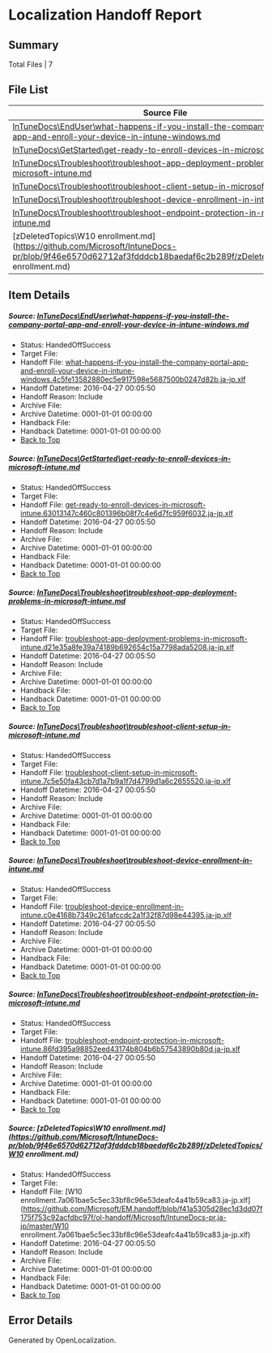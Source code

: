 # <a name='report-top'></a> Localization Handoff Report

## Summary
 Total Files | 7

## File List
 Source File | Status | Details 
 ----------- | ------ | ------- 
 [InTuneDocs\EndUser\what-happens-if-you-install-the-company-portal-app-and-enroll-your-device-in-intune-windows.md](https://github.com/Microsoft/IntuneDocs-pr/blob/5b3b7a8db020e3fd18e7a87399a7cc95ca2d3533/InTuneDocs/EndUser/what-happens-if-you-install-the-company-portal-app-and-enroll-your-device-in-intune-windows.md) | HandedOffSuccess | [Details](#86ec26e4a89f3d02212b76a0c71a8fe14e594122459)
 [InTuneDocs\GetStarted\get-ready-to-enroll-devices-in-microsoft-intune.md](https://github.com/Microsoft/IntuneDocs-pr/blob/1e6bcf778a391aa670f3d9b78ca340e1871eca07/InTuneDocs/GetStarted/get-ready-to-enroll-devices-in-microsoft-intune.md) | HandedOffSuccess | [Details](#2a23477b308b5427ceceaef08993ac048f6e2b23491)
 [InTuneDocs\Troubleshoot\troubleshoot-app-deployment-problems-in-microsoft-intune.md](https://github.com/Microsoft/IntuneDocs-pr/blob/5b3b7a8db020e3fd18e7a87399a7cc95ca2d3533/InTuneDocs/Troubleshoot/troubleshoot-app-deployment-problems-in-microsoft-intune.md) | HandedOffSuccess | [Details](#d2b9da873cbdc4874a7cd5fd8badddefe84382b21099)
 [InTuneDocs\Troubleshoot\troubleshoot-client-setup-in-microsoft-intune.md](https://github.com/Microsoft/IntuneDocs-pr/blob/5b3b7a8db020e3fd18e7a87399a7cc95ca2d3533/InTuneDocs/Troubleshoot/troubleshoot-client-setup-in-microsoft-intune.md) | HandedOffSuccess | [Details](#8bdaa517ddd73b0a0e70b5994e86d3d887d9687b1100)
 [InTuneDocs\Troubleshoot\troubleshoot-device-enrollment-in-intune.md](https://github.com/Microsoft/IntuneDocs-pr/blob/5b3b7a8db020e3fd18e7a87399a7cc95ca2d3533/InTuneDocs/Troubleshoot/troubleshoot-device-enrollment-in-intune.md) | HandedOffSuccess | [Details](#bd732c703eb5fa2fdcb0885ca21c79f83d855f891102)
 [InTuneDocs\Troubleshoot\troubleshoot-endpoint-protection-in-microsoft-intune.md](https://github.com/Microsoft/IntuneDocs-pr/blob/5b3b7a8db020e3fd18e7a87399a7cc95ca2d3533/InTuneDocs/Troubleshoot/troubleshoot-endpoint-protection-in-microsoft-intune.md) | HandedOffSuccess | [Details](#17da1023617b709413935b1d710be5b0c2562a041104)
 [zDeletedTopics\W10 enrollment.md](https://github.com/Microsoft/IntuneDocs-pr/blob/9f46e6570d62712af3fdddcb18baedaf6c2b289f/zDeletedTopics/W10 enrollment.md) | HandedOffSuccess | [Details](#a11e2b8e42cd17a26d48ff2b9ac3375e223cc96b2220)

## Item Details
##### <a name='86ec26e4a89f3d02212b76a0c71a8fe14e594122459'></a> Source: [InTuneDocs\EndUser\what-happens-if-you-install-the-company-portal-app-and-enroll-your-device-in-intune-windows.md](https://github.com/Microsoft/IntuneDocs-pr/blob/5b3b7a8db020e3fd18e7a87399a7cc95ca2d3533/InTuneDocs/EndUser/what-happens-if-you-install-the-company-portal-app-and-enroll-your-device-in-intune-windows.md)
* Status: HandedOffSuccess
* Target File: 
* Handoff File: [what-happens-if-you-install-the-company-portal-app-and-enroll-your-device-in-intune-windows.4c5fe13582880ec5e917598e5687500b0247d82b.ja-jp.xlf](https://github.com/Microsoft/EM.handoff/blob/f41a5305d28ec1d3dd07f175f753c92acfdbc97f/ol-handoff/Microsoft/IntuneDocs-pr.ja-jp/master/what-happens-if-you-install-the-company-portal-app-and-enroll-your-device-in-intune-windows.4c5fe13582880ec5e917598e5687500b0247d82b.ja-jp.xlf)
* Handoff Datetime: 2016-04-27 00:05:50
* Handoff Reason: Include
* Archive File: 
* Archive Datetime: 0001-01-01 00:00:00
* Handback File: 
* Handback Datetime: 0001-01-01 00:00:00
* [Back to Top](#report-top)

##### <a name='2a23477b308b5427ceceaef08993ac048f6e2b23491'></a> Source: [InTuneDocs\GetStarted\get-ready-to-enroll-devices-in-microsoft-intune.md](https://github.com/Microsoft/IntuneDocs-pr/blob/1e6bcf778a391aa670f3d9b78ca340e1871eca07/InTuneDocs/GetStarted/get-ready-to-enroll-devices-in-microsoft-intune.md)
* Status: HandedOffSuccess
* Target File: 
* Handoff File: [get-ready-to-enroll-devices-in-microsoft-intune.63013147c460c801396b08f7c4e6d7fc959f6032.ja-jp.xlf](https://github.com/Microsoft/EM.handoff/blob/f41a5305d28ec1d3dd07f175f753c92acfdbc97f/ol-handoff/Microsoft/IntuneDocs-pr.ja-jp/master/get-ready-to-enroll-devices-in-microsoft-intune.63013147c460c801396b08f7c4e6d7fc959f6032.ja-jp.xlf)
* Handoff Datetime: 2016-04-27 00:05:50
* Handoff Reason: Include
* Archive File: 
* Archive Datetime: 0001-01-01 00:00:00
* Handback File: 
* Handback Datetime: 0001-01-01 00:00:00
* [Back to Top](#report-top)

##### <a name='d2b9da873cbdc4874a7cd5fd8badddefe84382b21099'></a> Source: [InTuneDocs\Troubleshoot\troubleshoot-app-deployment-problems-in-microsoft-intune.md](https://github.com/Microsoft/IntuneDocs-pr/blob/5b3b7a8db020e3fd18e7a87399a7cc95ca2d3533/InTuneDocs/Troubleshoot/troubleshoot-app-deployment-problems-in-microsoft-intune.md)
* Status: HandedOffSuccess
* Target File: 
* Handoff File: [troubleshoot-app-deployment-problems-in-microsoft-intune.d21e35a8fe39a74189b692654c15a7798ada5208.ja-jp.xlf](https://github.com/Microsoft/EM.handoff/blob/f41a5305d28ec1d3dd07f175f753c92acfdbc97f/ol-handoff/Microsoft/IntuneDocs-pr.ja-jp/master/troubleshoot-app-deployment-problems-in-microsoft-intune.d21e35a8fe39a74189b692654c15a7798ada5208.ja-jp.xlf)
* Handoff Datetime: 2016-04-27 00:05:50
* Handoff Reason: Include
* Archive File: 
* Archive Datetime: 0001-01-01 00:00:00
* Handback File: 
* Handback Datetime: 0001-01-01 00:00:00
* [Back to Top](#report-top)

##### <a name='8bdaa517ddd73b0a0e70b5994e86d3d887d9687b1100'></a> Source: [InTuneDocs\Troubleshoot\troubleshoot-client-setup-in-microsoft-intune.md](https://github.com/Microsoft/IntuneDocs-pr/blob/5b3b7a8db020e3fd18e7a87399a7cc95ca2d3533/InTuneDocs/Troubleshoot/troubleshoot-client-setup-in-microsoft-intune.md)
* Status: HandedOffSuccess
* Target File: 
* Handoff File: [troubleshoot-client-setup-in-microsoft-intune.7c5e50fa43cb7d1a7b9a1f7d4799d1a6c2655520.ja-jp.xlf](https://github.com/Microsoft/EM.handoff/blob/f41a5305d28ec1d3dd07f175f753c92acfdbc97f/ol-handoff/Microsoft/IntuneDocs-pr.ja-jp/master/troubleshoot-client-setup-in-microsoft-intune.7c5e50fa43cb7d1a7b9a1f7d4799d1a6c2655520.ja-jp.xlf)
* Handoff Datetime: 2016-04-27 00:05:50
* Handoff Reason: Include
* Archive File: 
* Archive Datetime: 0001-01-01 00:00:00
* Handback File: 
* Handback Datetime: 0001-01-01 00:00:00
* [Back to Top](#report-top)

##### <a name='bd732c703eb5fa2fdcb0885ca21c79f83d855f891102'></a> Source: [InTuneDocs\Troubleshoot\troubleshoot-device-enrollment-in-intune.md](https://github.com/Microsoft/IntuneDocs-pr/blob/5b3b7a8db020e3fd18e7a87399a7cc95ca2d3533/InTuneDocs/Troubleshoot/troubleshoot-device-enrollment-in-intune.md)
* Status: HandedOffSuccess
* Target File: 
* Handoff File: [troubleshoot-device-enrollment-in-intune.c0e4168b7349c261afccdc2a1f32f87d98e44395.ja-jp.xlf](https://github.com/Microsoft/EM.handoff/blob/f41a5305d28ec1d3dd07f175f753c92acfdbc97f/ol-handoff/Microsoft/IntuneDocs-pr.ja-jp/master/troubleshoot-device-enrollment-in-intune.c0e4168b7349c261afccdc2a1f32f87d98e44395.ja-jp.xlf)
* Handoff Datetime: 2016-04-27 00:05:50
* Handoff Reason: Include
* Archive File: 
* Archive Datetime: 0001-01-01 00:00:00
* Handback File: 
* Handback Datetime: 0001-01-01 00:00:00
* [Back to Top](#report-top)

##### <a name='17da1023617b709413935b1d710be5b0c2562a041104'></a> Source: [InTuneDocs\Troubleshoot\troubleshoot-endpoint-protection-in-microsoft-intune.md](https://github.com/Microsoft/IntuneDocs-pr/blob/5b3b7a8db020e3fd18e7a87399a7cc95ca2d3533/InTuneDocs/Troubleshoot/troubleshoot-endpoint-protection-in-microsoft-intune.md)
* Status: HandedOffSuccess
* Target File: 
* Handoff File: [troubleshoot-endpoint-protection-in-microsoft-intune.86fd395a98852eed43174b804b6b57543890b80d.ja-jp.xlf](https://github.com/Microsoft/EM.handoff/blob/f41a5305d28ec1d3dd07f175f753c92acfdbc97f/ol-handoff/Microsoft/IntuneDocs-pr.ja-jp/master/troubleshoot-endpoint-protection-in-microsoft-intune.86fd395a98852eed43174b804b6b57543890b80d.ja-jp.xlf)
* Handoff Datetime: 2016-04-27 00:05:50
* Handoff Reason: Include
* Archive File: 
* Archive Datetime: 0001-01-01 00:00:00
* Handback File: 
* Handback Datetime: 0001-01-01 00:00:00
* [Back to Top](#report-top)

##### <a name='a11e2b8e42cd17a26d48ff2b9ac3375e223cc96b2220'></a> Source: [zDeletedTopics\W10 enrollment.md](https://github.com/Microsoft/IntuneDocs-pr/blob/9f46e6570d62712af3fdddcb18baedaf6c2b289f/zDeletedTopics/W10 enrollment.md)
* Status: HandedOffSuccess
* Target File: 
* Handoff File: [W10 enrollment.7a061bae5c5ec33bf8c96e53deafc4a41b59ca83.ja-jp.xlf](https://github.com/Microsoft/EM.handoff/blob/f41a5305d28ec1d3dd07f175f753c92acfdbc97f/ol-handoff/Microsoft/IntuneDocs-pr.ja-jp/master/W10 enrollment.7a061bae5c5ec33bf8c96e53deafc4a41b59ca83.ja-jp.xlf)
* Handoff Datetime: 2016-04-27 00:05:50
* Handoff Reason: Include
* Archive File: 
* Archive Datetime: 0001-01-01 00:00:00
* Handback File: 
* Handback Datetime: 0001-01-01 00:00:00
* [Back to Top](#report-top)


## Error Details

Generated by OpenLocalization.
